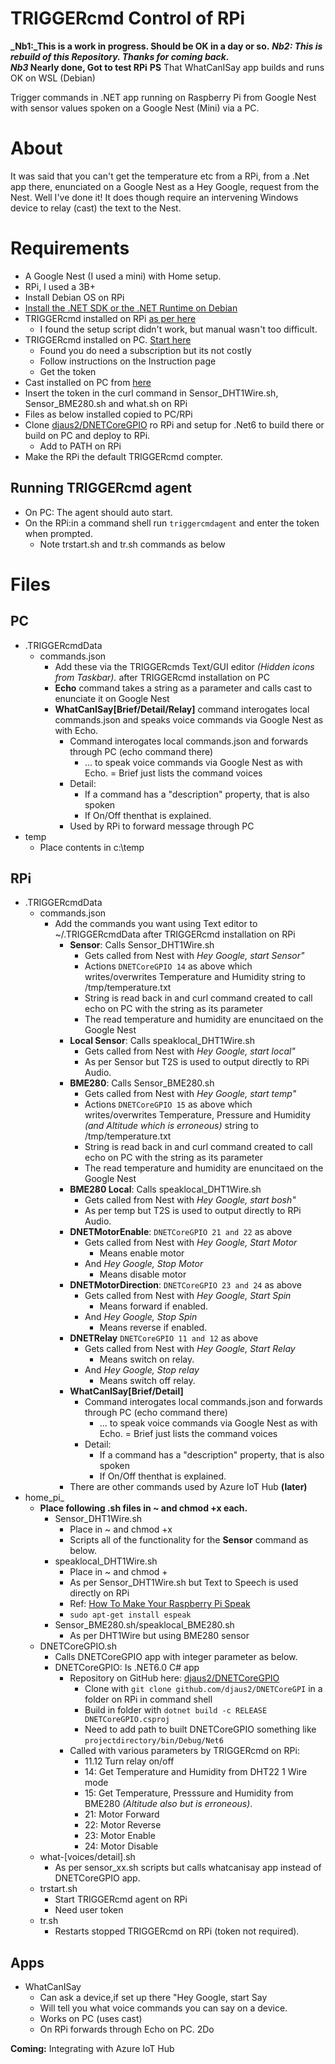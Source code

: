 # TRIGGERcmd Control of RPi

**_Nb1:_This is a work in progress. Should be OK in a day or so.**
**_Nb2: This is rebuild of this Repository. Thanks for coming back._**  
**_Nb3_ Nearly done, Got to test RPi**
**PS** That WhatCanISay app builds and runs OK on WSL (Debian)
  
Trigger commands in .NET app running on Raspberry Pi from Google Nest with sensor values spoken on a Google Nest (Mini) via a PC.

# About

It was said that you can't get the temperature etc from a RPi, from a .Net app there, enunciated on a Google Nest as a Hey Google, request from the Nest. Well I've done it! It does though require an intervening Windows device to relay (cast) the text to the Nest.

# Requirements

- A Google Nest (I used a mini) with Home setup.
- RPi, I used a 3B+
- Install Debian OS on RPi
- [Install the .NET SDK or the .NET Runtime on Debian](https://docs.microsoft.com/en-us/dotnet/core/install/linux-debian)
- TRIGGERcmd installed on RPi [as per here](https://www.triggercmd.com/forum/topic/12/raspberry-pi-setup?_=1642757365671)
  - I found the setup script didn't work, but manual wasn't too difficult.
- TRIGGERcmd installed on PC. [Start here](https://www.triggercmd.com/en/)
  - Found you do need a subscription but its not costly
  - Follow instructions on the Instruction page
  - Get the token
- Cast installed on PC from [here](https://www.push2run.com/phpbb/viewtopic.php?t=1042)
- Insert the token in the curl command in Sensor_DHT1Wire.sh, Sensor_BME280.sh and what.sh on RPi
- Files as below installed copied to PC/RPi
- Clone [djaus2/DNETCoreGPIO](https://github.com/djaus2/DNETCoreGPIO) ro RPi and setup for .Net6 to build there or build on PC and deploy to RPi.
  - Add to PATH on RPi
- Make the RPi the default TRIGGERcmd compter.

## Running TRIGGERcmd agent

- On PC: The agent should auto start.
- On the RPi:in a command shell run ```triggercmdagent``` and enter the token when prompted.
  - Note trstart.sh and tr.sh commands as below

# Files

## PC
- .TRIGGERcmdData
  - commands.json
    - Add these via the TRIGGERcmds Text/GUI editor _(Hidden icons from Taskbar)._ after TRIGGERcmd installation on PC
    - **Echo** command takes a string as a parameter and calls cast to enunciate it on Google Nest
    - **WhatCanISay[Brief/Detail/Relay]** command interogates local commands.json and speaks voice commands via Google Nest as with Echo.
        - Command interogates local commands.json and forwards through PC (echo command there) 
          - ... to speak voice commands via Google Nest as with Echo.
        = Brief just lists the command voices
        - Detail:
          - If a command has a "description" property, that is also spoken 
          - If On/Off thenthat is explained.
        - Used by RPi to forward message through PC
- temp
  - Place contents in c:\temp
## RPi
- .TRIGGERcmdData
  - commands.json
    - Add the commands you want using Text editor to ~/.TRIGGERcmdData after TRIGGERcmd installation on RPi
      - **Sensor**: Calls Sensor_DHT1Wire.sh
        - Gets called from Nest with _Hey Google, start Sensor"_
        - Actions ```DNETCoreGPIO 14``` as above which writes/overwrites Temperature and Humidity string to /tmp/temperature.txt
        - String is read back in and curl command created to call echo on PC with the string as its parameter
        - The read temperature and humidity are enuncitaed on the Google Nest
      - **Local Sensor**: Calls speaklocal_DHT1Wire.sh
        - Gets called from Nest with _Hey Google, start local"_
        - As per Sensor but T2S is used to output directly to RPi Audio.
      - **BME280**: Calls Sensor_BME280.sh
        - Gets called from Nest with _Hey Google, start temp"_
        - Actions ```DNETCoreGPIO 15``` as above which writes/overwrites Temperature, Pressure and Humidity _(and Altitude which is erroneous)_ string to /tmp/temperature.txt
        - String is read back in and curl command created to call echo on PC with the string as its parameter
        - The read temperature and humidity are enuncitaed on the Google Nest
      - **BME280 Local**: Calls speaklocal_DHT1Wire.sh
        - Gets called from Nest with _Hey Google, start bosh"_
        - As per temp but T2S is used to output directly to RPi Audio.
      - **DNETMotorEnable**: ```DNETCoreGPIO 21 and 22``` as above
        - Gets called from Nest with _Hey Google, Start Motor_
          - Means enable motor
        - And _Hey Google, Stop Motor_
          - Means disable motor
      - **DNETMotorDirection**: ```DNETCoreGPIO 23 and 24``` as above
        - Gets called from Nest with _Hey Google, Start Spin_
          - Means forward if enabled.
        - And _Hey Google, Stop Spin_
          - Means reverse if enabled.
      - **DNETRelay** ```DNETCoreGPIO 11 and 12``` as above
        - Gets called from Nest with _Hey Google, Start Relay_
          - Means switch on relay.
        - And _Hey Google, Stop relay_
          - Means switch off relay.
      - **WhatCanISay[Brief/Detail]**
        - Command interogates local commands.json and forwards through PC (echo command there) 
          - ... to speak voice commands via Google Nest as with Echo.
        = Brief just lists the command voices
        - Detail:
          - If a command has a "description" property, that is also spoken 
          - If On/Off thenthat is explained.
      - There are other commands used by Azure IoT Hub __(later)__
- home_pi_
    - **Place following .sh files in ~ and chmod +x each.**
      - Sensor_DHT1Wire.sh
        - Place in ~ and chmod +x
        - Scripts all of the functionality for the **Sensor** command as below.
      - speaklocal_DHT1Wire.sh
        - Place in ~ and chmod +
        - As per Sensor_DHT1Wire.sh but Text to Speech is used directly on RPi
        - Ref: [How To Make Your Raspberry Pi Speak](https://www.dexterindustries.com/howto/make-your-raspberry-pi-speak/#:~:text=Make%20sure%20your%20Raspberry%20Pi%20is%20powered%20up,to%20convert%20text%20to%20speech%20on%20the%20speakers.)
         - ```sudo apt-get install espeak```
      - Sensor_BME280.sh/speaklocal_BME280.sh
        - As per DHT1Wire but using BME280 sensor
    - DNETCoreGPIO.sh
      - Calls DNETCoreGPIO app with integer parameter as below.
      - DNETCoreGPIO: Is .NET6.0 C# app
        - Repository on GitHub here: [djaus2/DNETCoreGPIO](https://github.com/djaus2/DNETCoreGPIO)
          - Clone with ```git clone github.com/djaus2/DNETCoreGPI``` in a folder on RPi in command shell
          - Build in folder with ```dotnet build -c RELEASE DNETCoreGPIO.csproj```
          - Need to add path to built DNETCoreGPIO  something like  ```projectdirectory/bin/Debug/Net6```
        - Called with various parameters by TRIGGERcmd on RPi:
          - 11.12 Turn relay on/off 
          - 14: Get Temperature and Humidity from DHT22 1 Wire mode
          - 15: Get Temperature, Presssure and Humidity from BME280 _(Altitude also but is erroneous)_.
          - 21: Motor Forward
          - 22: Motor Reverse
          - 23: Motor Enable
          - 24: Motor Disable
    - what-[voices/detail].sh
      - As per sensor_xx.sh scripts but calls whatcanisay app instead of DNETCoreGPIO app.
    - trstart.sh
      - Start TRIGGERcmd agent on RPi
      - Need user token
    - tr.sh
      - Restarts stopped TRIGGERcmd on RPi (token not required).     


 
## Apps
- WhatCanISay
  - Can ask a device,if set up there "Hey Google, start Say
  - Will tell you what voice commands you can say on a device.
  - Works on PC (uses cast)
  - On RPi forwards through Echo on PC. 2Do

**Coming:** Integrating with Azure IoT Hub
